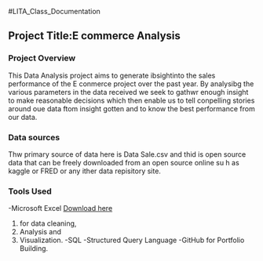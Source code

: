 #LITA_Class_Documentation

## Project Title:E commerce Analysis

### Project Overview
This Data Analysis project aims to generate ibsightinto the sales performance of the E conmerce project over the past year. By analysibg the various parameters in the data received we seek to gathwr enough insight to make reasonable decisions which then enable us to tell conpelling stories around oue data ftom insight gotten and to know the best performance from our data.

### Data sources
Thw primary source of data here is Data Sale.csv and thid is open source data that can be freely downloaded from an open source online su h as kaggle or FRED or any ither data repisitory site. 

### Tools Used
 -Microsoft Excel [Download here](https://www.Microsoft.com)
   1. for data cleaning,
   2. Analysis and
   3. Visualization.
 -SQL -Structured Query Language
-GitHub for Portfolio Building.

